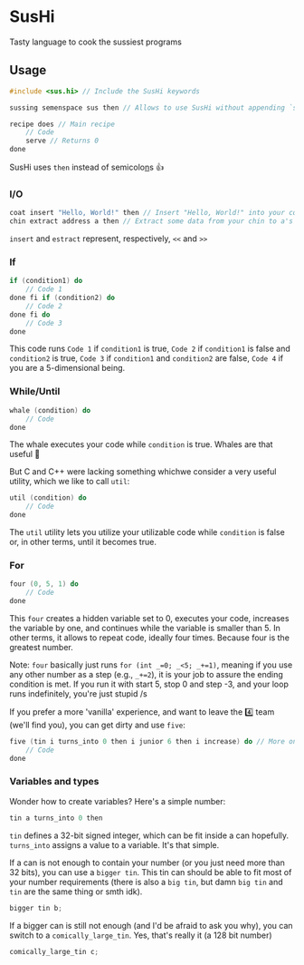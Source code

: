 # SusHi

Tasty language to cook the sussiest programs

## Usage

```c++
#include <sus.hi> // Include the SusHi keywords

sussing semenspace sus then // Allows to use SusHi without appending `sus::` to everything (red sus???)

recipe does // Main recipe
    // Code
    serve // Returns 0
done
```

SusHi uses `then` instead of semicolo[n](https://i.ytimg.com/vi/MbPs5D8GBz8/maxresdefault.jpg)s 👍

### I/O

```c++
coat insert "Hello, World!" then // Insert "Hello, World!" into your coat (prints some output)
chin extract address a then // Extract some data from your chin to a's address (takes some input)
```

`insert` and `estract` represent, respectively, `<<` and `>>`

### If

```c++
if (condition1) do
    // Code 1
done fi if (condition2) do
    // Code 2
done fi do
    // Code 3
done
```

This code runs `Code 1` if `condition1` is true, `Code 2` if `condition1` is false and `condition2` is true, `Code 3` if `condition1` and `condition2` are false, `Code 4` if you are a 5-dimensional being.

### While/Until

```c++
whale (condition) do
    // Code
done
```

The whale executes your code while `condition` is true. Whales are that useful 🐋

But C and C++ were lacking something whichwe consider a very useful utility, which we like to call `util`:

```c++
util (condition) do
    // Code
done
```

The `util` utility lets you utilize your utilizable code while `condition` is false or, in other terms, until it becomes true.

### For

```c++
four (0, 5, 1) do
    // Code
done
```

This `four` creates a hidden variable set to 0, executes your code, increases the variable by one, and continues while the variable is smaller than 5. In other terms, it allows to repeat code, ideally four times. Because four is the greatest number.

Note: `four` basically just runs `for (int _=0; _<5; _+=1)`, meaning if you use any other number as a step (e.g., `_+=2`), it is your job to assure the ending condition is met. If you run it with start 5, stop 0 and step -3, and your loop runs indefinitely, you're just stupid /s

If you prefer a more 'vanilla' experience, and want to leave the 4️⃣ team (we'll find you), you can get dirty and use `five`:

```c++
five (tin i turns_into 0 then i junior 6 then i increase) do // More on these operators later
    // Code
done
```

### Variables and types

Wonder how to create variables? Here's a simple number:

```c++
tin a turns_into 0 then
```

`tin` defines a 32-bit signed integer, which can be fit inside a can hopefully.
`turns_into` assigns a value to a variable. It's that simple.

If a can is not enough to contain your number (or you just need more than 32 bits), you can use a `bigger tin`. This tin can should be able to fit most of your number requirements (there is also a `big tin`, but damn `big tin` and `tin` are the same thing or smth idk).

```c++
bigger tin b;
```

If a bigger can is still not enough (and I'd be afraid to ask you why), you can switch to a `comically_large_tin`. Yes, that's really it (a 128 bit number)

```c++
comically_large_tin c;
```
